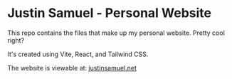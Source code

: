 # Justin Samuel - Personal Website

This repo contains the files that make up my personal website. Pretty cool right?

It's created using Vite, React, and Tailwind CSS.

The website is viewable at: <a href='http://justinsamuel.net' target="_blank">justinsamuel.net</a>
